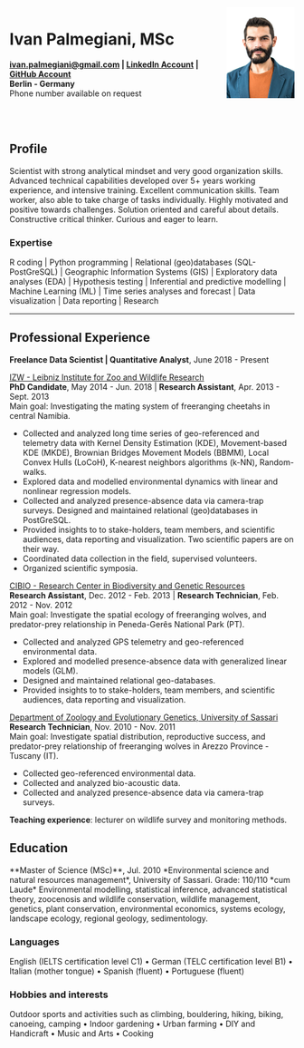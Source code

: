 <img id="topright" src="Pic_CV_450x600.jpg" alt="My_Pic" style="float: right;" width=120 height=160/>

<h1> Ivan Palmegiani, MSc </h1>

**<ivan.palmegiani@gmail.com> | [LinkedIn Account][2d6409ca]  |  [GitHub Account][e3281462]  
Berlin - Germany**   
Phone number available on request

  [2d6409ca]: https://www.linkedin.com/in/ivan-palmegiani-13a4a15b/ "My_LinkedIn"
  [e3281462]: https://github.com/IvanPalm "My_GitHub"

<br/><br/>
<h2> Profile </h2>
Scientist with strong analytical mindset and very good organization skills. Advanced technical capabilities developed over 5+ years working experience, and intensive training. Excellent communication skills. Team worker, also able to take charge of tasks individually. Highly motivated and positive towards challenges. Solution oriented and careful about details. Constructive critical thinker. Curious and eager to learn.

<h3> Expertise </h3>
R coding | Python programming | Relational (geo)databases (SQL-PostGreSQL) | Geographic Information Systems (GIS) | Exploratory data analyses (EDA) | Hypothesis testing | Inferential and predictive modelling | Machine Learning (ML) | Time series analyses and forecast | Data visualization | Data reporting | Research

---
<h2> Professional Experience </h2>

**Freelance Data Scientist | Quantitative Analyst**, June 2018 - Present  

[IZW - Leibniz Institute for Zoo and Wildlife Research][bb58fb82]  
**PhD Candidate**, May 2014 - Jun. 2018 | **Research Assistant**, Apr. 2013 - Sept. 2013  
Main goal: Investigating the mating system of freeranging cheetahs in central Namibia.  
- Collected and analyzed long time series of geo-referenced and telemetry data with Kernel Density Estimation (KDE), Movement-based KDE (MKDE), Brownian Bridges Movement Models (BBMM), Local Convex Hulls (LoCoH), K-nearest neighbors algorithms (k-NN), Random-walks.
- Explored data and modelled environmental dynamics with linear and nonlinear regression models.
- Collected and analyzed presence-absence data via camera-trap surveys. Designed and maintained relational (geo)databases in PostGreSQL.
- Provided insights to to stake-holders, team members, and scientific audiences, data reporting and visualization. Two scientific papers are on their way.  
- Coordinated data collection in the field, supervised volunteers.
- Organized scientific symposia.  

[CIBIO - Research Center in Biodiversity and Genetic Resources ][87111420]  
**Research Assistant**, Dec. 2012 - Feb. 2013 | **Research Technician**, Feb. 2012 - Nov. 2012    
Main goal: Investigate the spatial ecology of freeranging wolves, and predator-prey relationship in Peneda-Gerês National Park (PT).  
- Collected and analyzed GPS telemetry and geo-referenced environmental data.
- Explored and modelled presence-absence data with generalized linear models (GLM).
- Designed and maintained relational geo-databases.
- Provided insights to to stake-holders, team members, and scientific audiences, data reporting and visualization.  

[Department of Zoology and Evolutionary Genetics, University of Sassari][09879b80]    
**Research Technician**, Nov. 2010 - Nov. 2011  
Main goal: Investigate spatial distribution, reproductive success, and predator-prey relationship of freeranging wolves in Arezzo Province - Tuscany (IT).  
- Collected geo-referenced environmental data.
- Collected and analyzed bio-acoustic data.
- Collected and analyzed presence-absence data via camera-trap surveys.

__Teaching experience__: lecturer on wildlife survey and monitoring methods.  

  [bb58fb82]: http://www.izw-berlin.de/welcome.html "IZW"
  [87111420]: https://cibio.up.pt/ "CIBIO"
  [09879b80]: https://en.uniss.it/ugov/person/2348 "UniSS"

<h2> Education </h2>
**Master of Science (MSc)**, Jul. 2010
*Environmental science and natural resources management*, University of Sassari. Grade: 110/110 *cum Laude*  
Environmental modelling, statistical inference, advanced statistical theory, zoocenosis and wildlife conservation, wildlife management, genetics, plant conservation, environmental economics, systems ecology, landscape ecology, regional geology, sedimentology.

<h3> Languages </h3>
English (IELTS certification level C1) • German (TELC certification level B1) • Italian (mother tongue) • Spanish (fluent) • Portuguese (fluent)

<h3> Hobbies and interests </h3>
Outdoor sports and activities such as climbing, bouldering, hiking, biking, canoeing, camping • Indoor gardening • Urban farming • DIY and Handicraft • Music and Arts • Cooking
